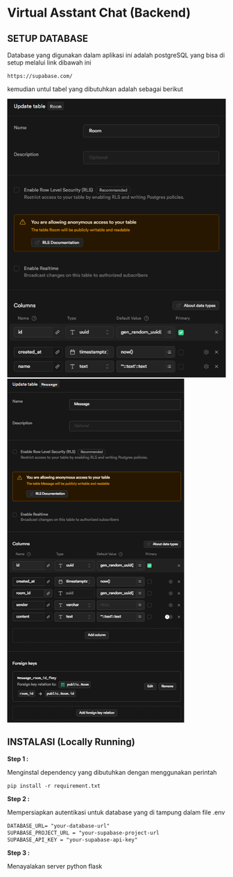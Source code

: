 # Virtual Asstant Chat (Backend)

## SETUP DATABASE
Database yang digunakan dalam aplikasi ini adalah postgreSQL yang bisa di setup melalui link dibawah ini 

```
https://supabase.com/
```

kemudian untul tabel yang dibutuhkan adalah sebagai berikut 

<img src="demo\Screenshot 2024-08-15 025957.png">
<img src="demo\Screenshot 2024-08-15 030037.png">

## INSTALASI (Locally Running)

**Step 1 :**

Menginstal dependency yang dibutuhkan dengan menggunakan perintah 

```
pip install -r requirement.txt
```
**Step 2 :**

Mempersiapkan autentikasi untuk database yang di tampung dalam file .env

```
DATABASE_URL= "your-database-url"
SUPABASE_PROJECT_URL = "your-supabase-project-url
SUPABASE_API_KEY = "your-supabase-api-key"
```
**Step 3 :**

Menayalakan server python flask